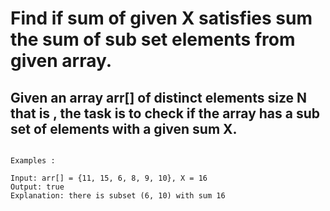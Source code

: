 # Find if sum of given X satisfies sum the sum of sub set elements from given array.


## Given an array arr[] of distinct elements size N that is , the task is to check if the array has a sub set of elements with a given sum X.
```

Examples : 

Input: arr[] = {11, 15, 6, 8, 9, 10}, X = 16
Output: true
Explanation: there is subset (6, 10) with sum 16

```
